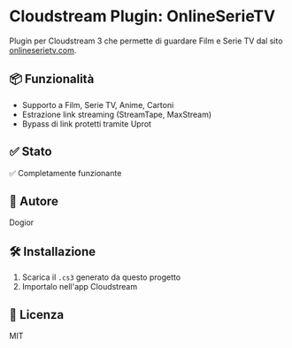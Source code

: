# Cloudstream Plugin: OnlineSerieTV

Plugin per Cloudstream 3 che permette di guardare Film e Serie TV dal sito [onlineserietv.com](https://onlineserietv.com).

## 📦 Funzionalità
- Supporto a Film, Serie TV, Anime, Cartoni
- Estrazione link streaming (StreamTape, MaxStream)
- Bypass di link protetti tramite Uprot

## ✅ Stato
✅ Completamente funzionante

## 🧠 Autore
Dogior

## 🛠 Installazione
1. Scarica il `.cs3` generato da questo progetto
2. Importalo nell'app Cloudstream

## 📄 Licenza
MIT

